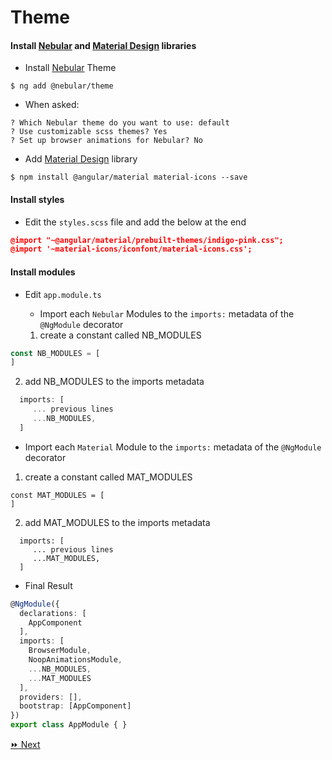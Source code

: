 # Theme

#### Install [Nebular](https://akveo.github.io/nebular/) and [Material Design](https://material.angular.io) libraries

* Install [Nebular](https://akveo.github.io/nebular/) Theme

```
$ ng add @nebular/theme
```
   * When asked:

```
? Which Nebular theme do you want to use: default
? Use customizable scss themes? Yes
? Set up browser animations for Nebular? No
```

* Add [Material Design](https://material.angular.io) library

```
$ npm install @angular/material material-icons --save
```

#### Install styles

* Edit the `styles.scss` file and add the below at the end

```json
@import "~@angular/material/prebuilt-themes/indigo-pink.css";
@import '~material-icons/iconfont/material-icons.css';
```

#### Install modules

* Edit `app.module.ts`

   - Import each `Nebular` Modules to the `imports:` metadata of the `@NgModule` decorator
   
   1) create a constant called NB_MODULES

```typescript
const NB_MODULES = [
]
```

   2) add NB_MODULES to the imports metadata

```typescript
  imports: [
     ... previous lines
     ...NB_MODULES,
  ]
```

   - Import each `Material` Module to the `imports:` metadata of the `@NgModule` decorator

   1) create a constant called MAT_MODULES

```
const MAT_MODULES = [
]
```

   2) add MAT_MODULES to the imports metadata

```
  imports: [
     ... previous lines
     ...MAT_MODULES,
  ]
```

* Final Result

```typescript
@NgModule({
  declarations: [
    AppComponent
  ],
  imports: [
    BrowserModule,
    NoopAnimationsModule,
    ...NB_MODULES,
    ...MAT_MODULES
  ],
  providers: [],
  bootstrap: [AppComponent]
})
export class AppModule { }
```

[:fast_forward: Next ](navbar.md)

